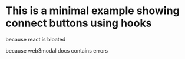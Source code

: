 # This is a minimal example showing connect buttons using hooks

because react is bloated

because web3modal docs contains errors

